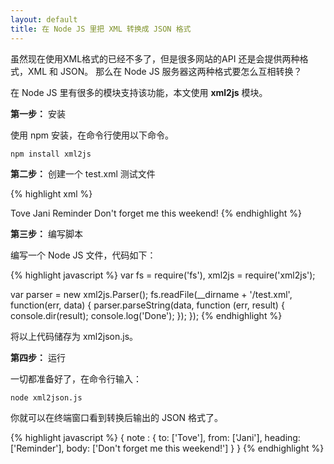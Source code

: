 ```yaml
---
layout: default
title: 在 Node JS 里把 XML 转换成 JSON 格式
---
```


虽然现在使用XML格式的已经不多了，但是很多网站的API 还是会提供两种格式，XML 和 JSON。 那么在 Node JS 服务器这两种格式要怎么互相转换？

在 Node JS 里有很多的模块支持该功能，本文使用 __xml2js__ 模块。

__第一步：__ 安装

使用 npm 安装，在命令行使用以下命令。

    npm install xml2js

__第二步：__ 创建一个 test.xml 测试文件

{% highlight xml %}
<?xml version="1.0" encoding="UTF-8"?>
<note>
  <to>Tove</to>
  <from>Jani</from>
  <heading>Reminder</heading>
  <body>Don't forget me this weekend!</body>
</note>
{% endhighlight %}

__第三步：__ 编写脚本

编写一个 Node JS 文件，代码如下：

{% highlight javascript %}
var fs = require('fs'),
    xml2js = require('xml2js');

var parser = new xml2js.Parser();
fs.readFile(__dirname + '/test.xml', function(err, data) {
    parser.parseString(data, function (err, result) {
        console.dir(result);
        console.log('Done');
    });
});
{% endhighlight %}

将以上代码储存为 xml2json.js。

__第四步：__ 运行

一切都准备好了，在命令行输入：

    node xml2json.js

你就可以在终端窗口看到转换后输出的 JSON 格式了。

{% highlight javascript %}
{
    note : {
        to: ['Tove'],
        from: ['Jani'],
        heading: ['Reminder'],
        body: ['Don\'t forget me this weekend!']
    }
}
{% endhighlight %}
